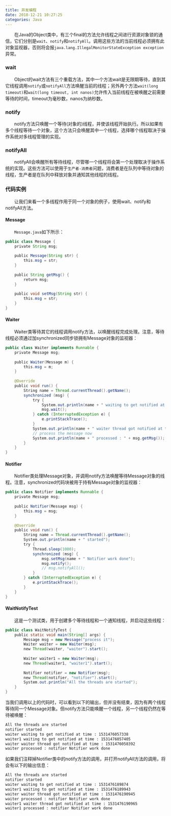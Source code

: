 ```yaml
---
title: 并发编程
date: 2018-12-21 10:27:25
categories: Java
---
```


&emsp;&emsp;在Java的Object类中，有三个final的方法允许线程之间进行资源对象锁的通信，它们分别是`wait`、`notify`和`notifyAll`。调用这些方法的当前线程必须拥有此对象监视器，否则将会报`java.lang.IllegalMonitorStateException exception`异常。

### wait

&emsp;&emsp;Object的wait方法有三个重载方法，其中一个方法wait是无限期等待，直到其它线程调用`notify`或`notifyAll`方法唤醒当前的线程；另外两个方法`wait(long timeout)`和`wait(long timeout, int nanos)`允许传入当前线程在被唤醒之前需要等待的时间，timeout为毫秒数，nanos为纳秒数。

### notify

&emsp;&emsp;notify方法只唤醒一个等待(对象的)线程，并使该线程开始执行。所以如果有多个线程等待一个对象，这个方法只会唤醒其中一个线程，选择哪个线程取决于操作系统对多线程管理的实现。

### notifyAll

&emsp;&emsp;notifyAll会唤醒所有等待线程，尽管哪一个线程将会第一个处理取决于操作系统的实现。这些方法可以使用于`生产者-消费者`问题，消费者是在队列中等待对象的线程，生产者是在队列中释放对象并通知其他线程的线程。

### 代码实例

&emsp;&emsp;让我们来看一个多线程作用于同一个对象的例子，使用wait、notify和notifyAll方法。

#### Message

&emsp;&emsp;`Message.java`如下所示：

``` java
public class Message {
    private String msg;
​
    public Message(String str) {
        this.msg = str;
    }
​
    public String getMsg() {
        return msg;
    }
​
    public void setMsg(String str) {
        this.msg = str;
    }
}
```

#### Waiter

&emsp;&emsp;Waiter类等待其它的线程调用notify方法，以唤醒线程完成处理。注意，等待线程必须通过加synchronized同步锁拥有Message对象的监视器：

``` java
public class Waiter implements Runnable {
    private Message msg;
​
    public Waiter(Message m) {
        this.msg = m;
    }
​
    @Override
    public void run() {
        String name = Thread.currentThread().getName();
        synchronized (msg) {
            try {
                System.out.println(name + " waiting to get notified at time : " + System.currentTimeMillis());
                msg.wait();
            } catch (InterruptedException e) {
                e.printStackTrace();
            }
            System.out.println(name + " waiter thread got notified at time : " + System.currentTimeMillis());
            // process the message now
            System.out.println(name + " processed : " + msg.getMsg());
        }
    }
}
```

#### Notifier

&emsp;&emsp;Notifier类处理Message对象，并调用notify方法唤醒等待Message对象的线程。注意，synchronized代码块被用于持有Message对象的监视器：

``` java
public class Notifier implements Runnable {
    private Message msg;
​
    public Notifier(Message msg) {
        this.msg = msg;
    }
​
    @Override
    public void run() {
        String name = Thread.currentThread().getName();
        System.out.println(name + " started");
        try {
            Thread.sleep(1000);
            synchronized (msg) {
                msg.setMsg(name + " Notifier work done");
                msg.notify();
                // msg.notifyAll();
            }
        } catch (InterruptedException e) {
            e.printStackTrace();
        }
    }
}
```

#### WaitNotifyTest

&emsp;&emsp;这是一个测试类，用于创建多个等待线程和一个通知线程，并启动这些线程：

``` java
public class WaitNotifyTest {
    public static void main(String[] args) {
        Message msg = new Message("process it");
        Waiter waiter = new Waiter(msg);
        new Thread(waiter, "waiter").start();
​
        Waiter waiter1 = new Waiter(msg);
        new Thread(waiter1, "waiter1").start();
​
        Notifier notifier = new Notifier(msg);
        new Thread(notifier, "notifier").start();
        System.out.println("All the threads are started");
    }
}
```

当我们调用以上的代码时，可以看到以下的输出，但并没有结束，因为有两个线程等待同一个Message对象。但notify方法只能唤醒一个线程，另一个线程仍然在等待被唤醒：

``` bash
All the threads are started
notifier started
waiter waiting to get notified at time : 1531476057338
waiter1 waiting to get notified at time : 1531476057405
waiter waiter thread got notified at time : 1531476058392
waiter processed : notifier Notifier work done
```

如果我们注释掉Notifier类中的notify方法的调用，并打开notifyAll方法的调用，将会有以下的输出信息：

``` bash
All the threads are started
notifier started
waiter waiting to get notified at time : 1531476189874
waiter1 waiting to get notified at time : 1531476189943
waiter waiter thread got notified at time : 1531476190945
waiter processed : notifier Notifier work done
waiter1 waiter thread got notified at time : 1531476190965
waiter1 processed : notifier Notifier work done
```